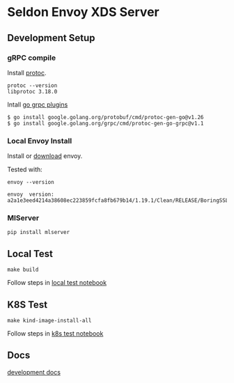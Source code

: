 # Seldon Envoy XDS Server


## Development Setup

### gRPC compile

Install [protoc](https://github.com/protocolbuffers/protobuf/releases).

```
protoc --version
libprotoc 3.18.0
```

Intall [go grpc plugins](https://grpc.io/docs/languages/go/quickstart/)

```
$ go install google.golang.org/protobuf/cmd/protoc-gen-go@v1.26
$ go install google.golang.org/grpc/cmd/protoc-gen-go-grpc@v1.1
```

### Local Envoy Install

Install or [download](https://archive.tetratelabs.io/envoy/envoy-versions.json) envoy.

Tested with:

```
envoy --version

envoy  version: a2a1e3eed4214a38608ec223859fcfa8fb679b14/1.19.1/Clean/RELEASE/BoringSSL
```

### MlServer

```
pip install mlserver
```


## Local Test

```
make build
```

Follow steps in [local test notebook](./notebooks/scheduler-local-test.ipynb)


## K8S Test

```
make kind-image-install-all
```

Follow steps in [k8s test notebook](./notebooks/scheduler-k8s-test.ipynb)


## Docs

[development docs](./docs/README.md)

